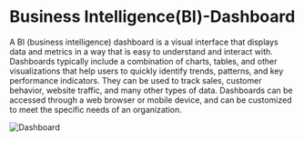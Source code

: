 # Business Intelligence(BI)-Dashboard
A BI (business intelligence) dashboard is a visual interface that displays data and metrics in a way that is easy to understand and interact with.
Dashboards typically include a combination of charts, tables, and other visualizations that help users to quickly identify trends, patterns, and key performance indicators. They can be used to track sales, customer behavior, website traffic, and many other types of data. Dashboards can be accessed through a web browser or mobile device, and can be customized to meet the specific needs of an organization.

![Dashboard](https://user-images.githubusercontent.com/97810143/212645132-886779bf-c9b1-430e-bbfd-09582d03e054.png)

